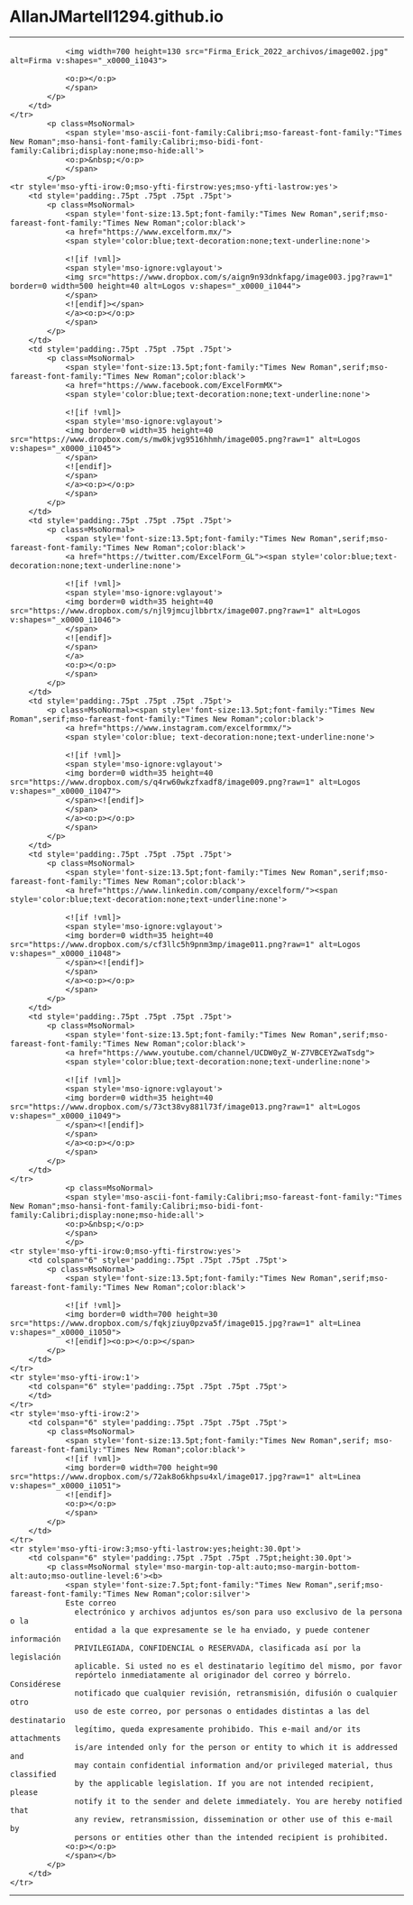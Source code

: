 # AllanJMartell1294.github.io

<table class=MsoNormalTable border=0 cellspacing=3 cellpadding=0 width=700 style='width:525.0pt;mso-cellspacing:1.5pt;mso-yfti-tbllook:1184'>
	<tr style='mso-yfti-irow:0;mso-yfti-firstrow:yes;mso-yfti-lastrow:yes'>
		<td colspan="6" style='padding:.75pt .75pt .75pt .75pt'>
   			<p class=MsoNormal>
	   			<span style='font-size:13.5pt;font-family:"Times New Roman",serif;mso-fareast-font-family:"Times New Roman";color:black'>
			
				<img width=700 height=130 src="Firma_Erick_2022_archivos/image002.jpg" alt=Firma v:shapes="_x0000_i1043">
				
				<o:p></o:p>
				</span>
			</p>
  		</td>
 	</tr>
			<p class=MsoNormal>
				<span style='mso-ascii-font-family:Calibri;mso-fareast-font-family:"Times New Roman";mso-hansi-font-family:Calibri;mso-bidi-font-			    		family:Calibri;display:none;mso-hide:all'>
				<o:p>&nbsp;</o:p>
				</span>
			</p>
 	<tr style='mso-yfti-irow:0;mso-yfti-firstrow:yes;mso-yfti-lastrow:yes'>
		<td style='padding:.75pt .75pt .75pt .75pt'>
  			<p class=MsoNormal>
				<span style='font-size:13.5pt;font-family:"Times New Roman",serif;mso-fareast-font-family:"Times New Roman";color:black'>
				<a href="https://www.excelform.mx/">
				<span style='color:blue;text-decoration:none;text-underline:none'>
				
				<![if !vml]>
				<span style='mso-ignore:vglayout'>
				<img src="https://www.dropbox.com/s/aign9n93dnkfapg/image003.jpg?raw=1" border=0 width=500 height=40 alt=Logos v:shapes="_x0000_i1044">
				</span>
				<![endif]></span>
				</a><o:p></o:p>
				</span>
			</p>
  		</td>
  		<td style='padding:.75pt .75pt .75pt .75pt'>
  			<p class=MsoNormal>
				<span style='font-size:13.5pt;font-family:"Times New Roman",serif;mso-fareast-font-family:"Times New Roman";color:black'>
				<a href="https://www.facebook.com/ExcelFormMX">
				<span style='color:blue;text-decoration:none;text-underline:none'>
				
				<![if !vml]>
				<span style='mso-ignore:vglayout'>
				<img border=0 width=35 height=40 src="https://www.dropbox.com/s/mw0kjvg9516hhmh/image005.png?raw=1" alt=Logos v:shapes="_x0000_i1045">
				</span>
				<![endif]>
				</span>
				</a><o:p></o:p>
				</span>
			</p>
  		</td>
  		<td style='padding:.75pt .75pt .75pt .75pt'>
  			<p class=MsoNormal>
				<span style='font-size:13.5pt;font-family:"Times New Roman",serif;mso-fareast-font-family:"Times New Roman";color:black'>
				<a href="https://twitter.com/ExcelForm_GL"><span style='color:blue;text-decoration:none;text-underline:none'>
				
				<![if !vml]>
				<span style='mso-ignore:vglayout'>
				<img border=0 width=35 height=40 src="https://www.dropbox.com/s/njl9jmcujlbbrtx/image007.png?raw=1" alt=Logos v:shapes="_x0000_i1046">
				</span>
				<![endif]>
				</span>
				</a>
				<o:p></o:p>
				</span>
			</p>
  		</td>
  		<td style='padding:.75pt .75pt .75pt .75pt'>
  			<p class=MsoNormal><span style='font-size:13.5pt;font-family:"Times New Roman",serif;mso-fareast-font-family:"Times New Roman";color:black'>
				<a href="https://www.instagram.com/excelformmx/">
				<span style='color:blue; text-decoration:none;text-underline:none'>
				
				<![if !vml]>
				<span style='mso-ignore:vglayout'>
				<img border=0 width=35 height=40 src="https://www.dropbox.com/s/q4rw60wkzfxadf8/image009.png?raw=1" alt=Logos v:shapes="_x0000_i1047">
				</span><![endif]>
				</span>
				</a><o:p></o:p>
				</span>
			</p>
  		</td>
  		<td style='padding:.75pt .75pt .75pt .75pt'>
  			<p class=MsoNormal>
				<span style='font-size:13.5pt;font-family:"Times New Roman",serif;mso-fareast-font-family:"Times New Roman";color:black'>
				<a href="https://www.linkedin.com/company/excelform/"><span style='color:blue;text-decoration:none;text-underline:none'>
				
				<![if !vml]>
				<span style='mso-ignore:vglayout'>
				<img border=0 width=35 height=40 src="https://www.dropbox.com/s/cf3llc5h9pnm3mp/image011.png?raw=1" alt=Logos v:shapes="_x0000_i1048">
				</span><![endif]>
				</span>
				</a><o:p></o:p>
				</span>
			</p>
  		</td>
  		<td style='padding:.75pt .75pt .75pt .75pt'>
  			<p class=MsoNormal>
				<span style='font-size:13.5pt;font-family:"Times New Roman",serif;mso-fareast-font-family:"Times New Roman";color:black'>
				<a href="https://www.youtube.com/channel/UCDW0yZ_W-Z7VBCEYZwaTsdg">
				<span style='color:blue;text-decoration:none;text-underline:none'>
				
				<![if !vml]>
				<span style='mso-ignore:vglayout'>
				<img border=0 width=35 height=40 src="https://www.dropbox.com/s/73ct38vy881l73f/image013.png?raw=1" alt=Logos v:shapes="_x0000_i1049">
				</span><![endif]>
				</span>
				</a><o:p></o:p>
				</span>
			</p>
  		</td>
 	</tr>
				<p class=MsoNormal>
				<span style='mso-ascii-font-family:Calibri;mso-fareast-font-family:"Times New Roman";mso-hansi-font-family:Calibri;mso-bidi-font-					family:Calibri;display:none;mso-hide:all'>
				<o:p>&nbsp;</o:p>
				</span>
				</p>
 	<tr style='mso-yfti-irow:0;mso-yfti-firstrow:yes'>
  		<td colspan="6" style='padding:.75pt .75pt .75pt .75pt'>
  			<p class=MsoNormal>
				<span style='font-size:13.5pt;font-family:"Times New Roman",serif;mso-fareast-font-family:"Times New Roman";color:black'>
				
				<![if !vml]>
				<img border=0 width=700 height=30 src="https://www.dropbox.com/s/fqkjziuy0pzva5f/image015.jpg?raw=1" alt=Linea v:shapes="_x0000_i1050">
				<![endif]><o:p></o:p></span>
			</p>
  		</td>
 	</tr>
 	<tr style='mso-yfti-irow:1'>
  		<td colspan="6" style='padding:.75pt .75pt .75pt .75pt'>
		</td>
 	</tr>
 	<tr style='mso-yfti-irow:2'>
  		<td colspan="6" style='padding:.75pt .75pt .75pt .75pt'>
  			<p class=MsoNormal>
				<span style='font-size:13.5pt;font-family:"Times New Roman",serif; mso-fareast-font-family:"Times New Roman";color:black'>
				<![if !vml]>	
				<img border=0 width=700 height=90 src="https://www.dropbox.com/s/72ak8o6khpsu4xl/image017.jpg?raw=1" alt=Linea v:shapes="_x0000_i1051">
				<![endif]>
				<o:p></o:p>
				</span>
			</p>
  		</td>
 	</tr>
 	<tr style='mso-yfti-irow:3;mso-yfti-lastrow:yes;height:30.0pt'>
  		<td colspan="6" style='padding:.75pt .75pt .75pt .75pt;height:30.0pt'>
  			<p class=MsoNormal style='mso-margin-top-alt:auto;mso-margin-bottom-alt:auto;mso-outline-level:6'><b>
				<span style='font-size:7.5pt;font-family:"Times New Roman",serif;mso-fareast-font-family:"Times New Roman";color:silver'>
				Este correo
				  electrónico y archivos adjuntos es/son para uso exclusivo de la persona o la
				  entidad a la que expresamente se le ha enviado, y puede contener información
				  PRIVILEGIADA, CONFIDENCIAL o RESERVADA, clasificada así por la legislación
				  aplicable. Si usted no es el destinatario legítimo del mismo, por favor
				  repórtelo inmediatamente al originador del correo y bórrelo. Considérese
				  notificado que cualquier revisión, retransmisión, difusión o cualquier otro
				  uso de este correo, por personas o entidades distintas a las del destinatario
				  legítimo, queda expresamente prohibido. This e-mail and/or its attachments
				  is/are intended only for the person or entity to which it is addressed and
				  may contain confidential information and/or privileged material, thus classified
				  by the applicable legislation. If you are not intended recipient, please
				  notify it to the sender and delete immediately. You are hereby notified that
				  any review, retransmission, dissemination or other use of this e-mail by
				  persons or entities other than the intended recipient is prohibited.
				<o:p></o:p>
				</span></b>
			</p>
  		</td>
 	</tr>
</table>
